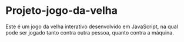 # Projeto-jogo-da-velha
 Este é um jogo da velha interativo desenvolvido em JavaScript, na qual pode ser jogado tanto contra outra pessoa, quanto contra a máquina.
